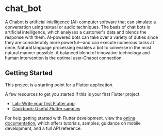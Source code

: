 # chat_bot

A Chabot is artificial intelligence (AI) computer software that can simulate a conversation using  textual or audio techniques. The basis of chat bots is artificial intelligence, which analyses a customer's data and  blends the response with them. AI-powered bots can take over a variety of duties since they are considerably  more powerful—and can execute numerous tasks at once. Natural language processing enables a bot to  converse in the most natural manner possible. A balanced blend of innovative technology and human  intervention is the optimal user-Chabot connection

## Getting Started

This project is a starting point for a Flutter application.

A few resources to get you started if this is your first Flutter project:

- [Lab: Write your first Flutter app](https://docs.flutter.dev/get-started/codelab)
- [Cookbook: Useful Flutter samples](https://docs.flutter.dev/cookbook)

For help getting started with Flutter development, view the
[online documentation](https://docs.flutter.dev/), which offers tutorials,
samples, guidance on mobile development, and a full API reference.
